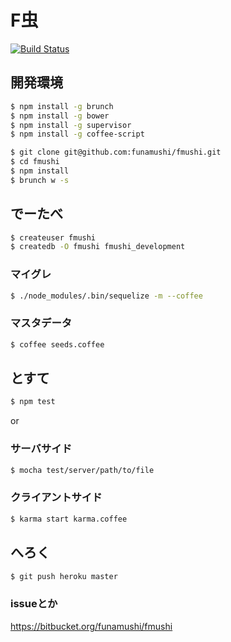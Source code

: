 F虫
=========


[![Build Status](https://travis-ci.org/funamushi/fmushi.png?branch=master)](https://travis-ci.org/funamushi/fmushi)
## 開発環境

```bash
$ npm install -g brunch
$ npm install -g bower
$ npm install -g supervisor
$ npm install -g coffee-script
```

```bash
$ git clone git@github.com:funamushi/fmushi.git
$ cd fmushi
$ npm install
$ brunch w -s
```

## でーたべ

```bash
$ createuser fmushi
$ createdb -O fmushi fmushi_development
```

### マイグレ

```bash
$ ./node_modules/.bin/sequelize -m --coffee
```

### マスタデータ

```bash
$ coffee seeds.coffee
```

## とすて

```bash
$ npm test
```

or

### サーバサイド

```bash
$ mocha test/server/path/to/file
```

### クライアントサイド

```bash
$ karma start karma.coffee
```

## へろく

```bash
$ git push heroku master
```

### issueとか

https://bitbucket.org/funamushi/fmushi
